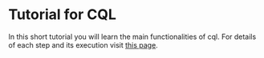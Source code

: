 # Tutorial for CQL

In this short tutorial you will learn the main functionalities of cql. For details of each step and its execution visit [this page](https://compiledquerylenguage.readthedocs.io/en/latest/cql/tutorial.html).
